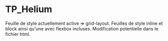 # TP_Helium
 
Feuille de style actuellement active => grid-layout.
Feuilles de style inline et block ainsi qu'une avec flexbox incluses. Modification potentielle dans le fichier html.

